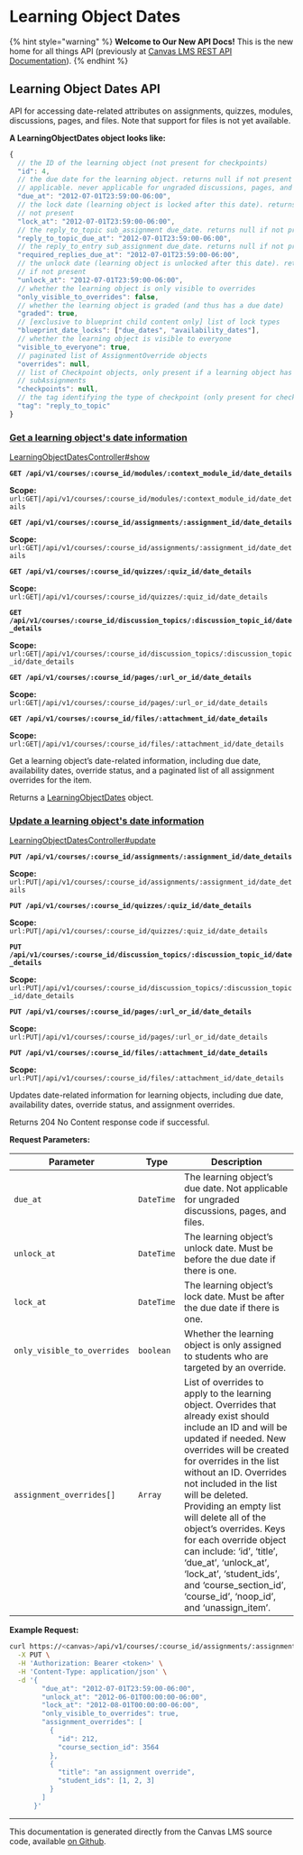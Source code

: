 # Learning Object Dates

{% hint style="warning" %}
**Welcome to Our New API Docs!** This is the new home for all things API (previously at [Canvas LMS REST API Documentation](https://api.instructure.com)).
{% endhint %}

## Learning Object Dates API

API for accessing date-related attributes on assignments, quizzes, modules, discussions, pages, and files. Note that support for files is not yet available.

**A LearningObjectDates object looks like:**

```js
{
  // the ID of the learning object (not present for checkpoints)
  "id": 4,
  // the due date for the learning object. returns null if not present or
  // applicable. never applicable for ungraded discussions, pages, and files
  "due_at": "2012-07-01T23:59:00-06:00",
  // the lock date (learning object is locked after this date). returns null if
  // not present
  "lock_at": "2012-07-01T23:59:00-06:00",
  // the reply_to_topic sub_assignment due_date. returns null if not present
  "reply_to_topic_due_at": "2012-07-01T23:59:00-06:00",
  // the reply_to_entry sub_assignment due_date. returns null if not present
  "required_replies_due_at": "2012-07-01T23:59:00-06:00",
  // the unlock date (learning object is unlocked after this date). returns null
  // if not present
  "unlock_at": "2012-07-01T23:59:00-06:00",
  // whether the learning object is only visible to overrides
  "only_visible_to_overrides": false,
  // whether the learning object is graded (and thus has a due date)
  "graded": true,
  // [exclusive to blueprint child content only] list of lock types
  "blueprint_date_locks": ["due_dates", "availability_dates"],
  // whether the learning object is visible to everyone
  "visible_to_everyone": true,
  // paginated list of AssignmentOverride objects
  "overrides": null,
  // list of Checkpoint objects, only present if a learning object has
  // subAssignments
  "checkpoints": null,
  // the tag identifying the type of checkpoint (only present for checkpoints)
  "tag": "reply_to_topic"
}
```

### [Get a learning object's date information](#method.learning_object_dates.show) <a href="#method.learning_object_dates.show" id="method.learning_object_dates.show"></a>

[LearningObjectDatesController#show](https://github.com/instructure/canvas-lms/blob/master/app/controllers/learning_object_dates_controller.rb)

**`GET /api/v1/courses/:course_id/modules/:context_module_id/date_details`**

**Scope:** `url:GET|/api/v1/courses/:course_id/modules/:context_module_id/date_details`

**`GET /api/v1/courses/:course_id/assignments/:assignment_id/date_details`**

**Scope:** `url:GET|/api/v1/courses/:course_id/assignments/:assignment_id/date_details`

**`GET /api/v1/courses/:course_id/quizzes/:quiz_id/date_details`**

**Scope:** `url:GET|/api/v1/courses/:course_id/quizzes/:quiz_id/date_details`

**`GET /api/v1/courses/:course_id/discussion_topics/:discussion_topic_id/date_details`**

**Scope:** `url:GET|/api/v1/courses/:course_id/discussion_topics/:discussion_topic_id/date_details`

**`GET /api/v1/courses/:course_id/pages/:url_or_id/date_details`**

**Scope:** `url:GET|/api/v1/courses/:course_id/pages/:url_or_id/date_details`

**`GET /api/v1/courses/:course_id/files/:attachment_id/date_details`**

**Scope:** `url:GET|/api/v1/courses/:course_id/files/:attachment_id/date_details`

Get a learning object’s date-related information, including due date, availability dates, override status, and a paginated list of all assignment overrides for the item.

Returns a [LearningObjectDates](#learningobjectdates) object.

### [Update a learning object's date information](#method.learning_object_dates.update) <a href="#method.learning_object_dates.update" id="method.learning_object_dates.update"></a>

[LearningObjectDatesController#update](https://github.com/instructure/canvas-lms/blob/master/app/controllers/learning_object_dates_controller.rb)

**`PUT /api/v1/courses/:course_id/assignments/:assignment_id/date_details`**

**Scope:** `url:PUT|/api/v1/courses/:course_id/assignments/:assignment_id/date_details`

**`PUT /api/v1/courses/:course_id/quizzes/:quiz_id/date_details`**

**Scope:** `url:PUT|/api/v1/courses/:course_id/quizzes/:quiz_id/date_details`

**`PUT /api/v1/courses/:course_id/discussion_topics/:discussion_topic_id/date_details`**

**Scope:** `url:PUT|/api/v1/courses/:course_id/discussion_topics/:discussion_topic_id/date_details`

**`PUT /api/v1/courses/:course_id/pages/:url_or_id/date_details`**

**Scope:** `url:PUT|/api/v1/courses/:course_id/pages/:url_or_id/date_details`

**`PUT /api/v1/courses/:course_id/files/:attachment_id/date_details`**

**Scope:** `url:PUT|/api/v1/courses/:course_id/files/:attachment_id/date_details`

Updates date-related information for learning objects, including due date, availability dates, override status, and assignment overrides.

Returns 204 No Content response code if successful.

**Request Parameters:**

| Parameter                   | Type       | Description                                                                                                                                                                                                                                                                                                                                                                                                                                                                                                                 |
| --------------------------- | ---------- | --------------------------------------------------------------------------------------------------------------------------------------------------------------------------------------------------------------------------------------------------------------------------------------------------------------------------------------------------------------------------------------------------------------------------------------------------------------------------------------------------------------------------- |
| `due_at`                    | `DateTime` | The learning object’s due date. Not applicable for ungraded discussions, pages, and files.                                                                                                                                                                                                                                                                                                                                                                                                                                  |
| `unlock_at`                 | `DateTime` | The learning object’s unlock date. Must be before the due date if there is one.                                                                                                                                                                                                                                                                                                                                                                                                                                             |
| `lock_at`                   | `DateTime` | The learning object’s lock date. Must be after the due date if there is one.                                                                                                                                                                                                                                                                                                                                                                                                                                                |
| `only_visible_to_overrides` | `boolean`  | Whether the learning object is only assigned to students who are targeted by an override.                                                                                                                                                                                                                                                                                                                                                                                                                                   |
| `assignment_overrides[]`    | `Array`    | List of overrides to apply to the learning object. Overrides that already exist should include an ID and will be updated if needed. New overrides will be created for overrides in the list without an ID. Overrides not included in the list will be deleted. Providing an empty list will delete all of the object’s overrides. Keys for each override object can include: ‘id’, ‘title’, ‘due\_at’, ‘unlock\_at’, ‘lock\_at’, ‘student\_ids’, and ‘course\_section\_id’, ‘course\_id’, ‘noop\_id’, and ‘unassign\_item’. |

**Example Request:**

```bash
curl https://<canvas>/api/v1/courses/:course_id/assignments/:assignment_id/date_details \
  -X PUT \
  -H 'Authorization: Bearer <token>' \
  -H 'Content-Type: application/json' \
  -d '{
        "due_at": "2012-07-01T23:59:00-06:00",
        "unlock_at": "2012-06-01T00:00:00-06:00",
        "lock_at": "2012-08-01T00:00:00-06:00",
        "only_visible_to_overrides": true,
        "assignment_overrides": [
          {
            "id": 212,
            "course_section_id": 3564
          },
          {
            "title": "an assignment override",
            "student_ids": [1, 2, 3]
          }
        ]
      }'
```

***

This documentation is generated directly from the Canvas LMS source code, available [on Github](https://github.com/instructure/canvas-lms).
